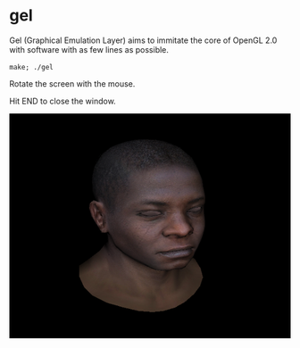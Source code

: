 # gel

Gel (Graphical Emulation Layer) aims to immitate the core of OpenGL 2.0 with software with as few lines as possible.

    make; ./gel

Rotate the screen with the mouse.

Hit END to close the window.

![screenshot](scrots/2018-01-11-181844_600x480_scrot.png)
